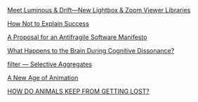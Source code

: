 <a href="https://blog.imgix.com/2016/01/06/better-lightbox-zoom-viewer-with-imgix.html" target="_blank">Meet Luminous & Drift—New Lightbox & Zoom Viewer Libraries</a>

<a href="http://www.nytimes.com/2016/04/10/opinion/sunday/how-not-to-explain-success.html" target="_blank">How Not to Explain Success</a>

<a href="http://www.sciencedirect.com/science/article/pii/S1877050916302290" target="_blank">A Proposal for an Antifragile Software Manifesto</a>

<a href="http://www.scientificamerican.com/article/what-happens-to-the-brain-during-cognitive-dissonance/" target="_blank">What Happens to the Brain During Cognitive Dissonance?</a>

<a href="http://modern-sql.com/feature/filter" target="_blank">filter — Selective Aggregates</a>

<a href="http://www.theatlantic.com/entertainment/archive/2016/05/a-new-age-of-animation/483342/?single_page=true" target="_blank">A New Age of Animation</a>

<a href="http://www.newyorker.com/tech/elements/how-do-animals-keep-from-getting-lost" target="_blank">HOW DO ANIMALS KEEP FROM GETTING LOST?</a>